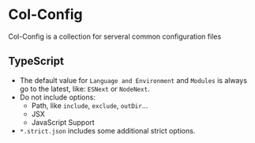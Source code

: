 # Col-Config

Col-Config is a collection for serveral common configuration files

## TypeScript

- The default value for `Language and Environment` and `Modules` is always go to the latest, like: `ESNext` or `NodeNext`.
- Do not include options:
  - Path, like `include`, `exclude`, `outDir`...
  - JSX
  - JavaScript Support
- `*.strict.json` includes some additional strict options.
